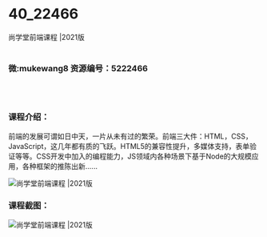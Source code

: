 # 40_22466
尚学堂前端课程 |2021版
<br/></br>
<h3>微:mukewang8 资源编号：5222466</h3>
<br/></br>
<h3>课程介绍：</h3>
<p><a title="查看与 前端 相关的文章" target="_blank">前端</a>的发展可谓如日中天，一片从未有过的繁荣。<a title="查看与 前端 相关的文章" target="_blank">前端</a>三大件：HTML，CSS，JavaScript，这几年都有质的飞跃。HTML5的兼容性提升，多媒体支持，表单验证等等。CSS开发中加入的编程能力，JS领域内各种场景下基于Node的大规模应用，各种框架的推陈出新......</p>
<p><img src="https://www.ko996.com/wp-content/uploads/img/2022/01/1-33-300x194.png" alt="尚学堂前端课程 |2021版"></p>
<div class="info-desc">
<h3>课程截图：</h3>
<p><img src="https://www.ko996.com/wp-content/uploads/img/2022/01/2-36.png" alt="尚学堂前端课程 |2021版"></p>


			
</div>
